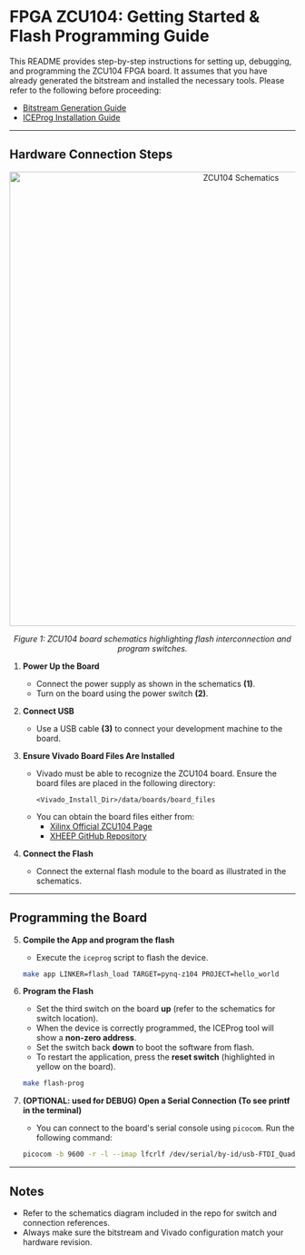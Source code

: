 # FPGA ZCU104: Getting Started & Flash Programming Guide

This README provides step-by-step instructions for setting up, debugging, and programming the ZCU104 FPGA board. It assumes that you have already generated the bitstream and installed the necessary tools. Please refer to the following before proceeding:

- [Bitstream Generation Guide](./../RunOnFPGA.md)
- [ICEProg Installation Guide](./../How_to/ProgramFlash.md)

---

## Hardware Connection Steps
<div align="center">
  <img src="./../images/ZCU_104_starter.png" alt="ZCU104 Schematics" width="800"/>
  <p><em>Figure 1: ZCU104 board schematics highlighting flash interconnection and program switches.</em></p>
</div>


1. **Power Up the Board**
   - Connect the power supply as shown in the schematics **(1)**.
   - Turn on the board using the power switch  **(2)**.

2. **Connect USB**
   - Use a USB cable **(3)** to connect your development machine to the board.

3. **Ensure Vivado Board Files Are Installed**
   - Vivado must be able to recognize the ZCU104 board. Ensure the board files are placed in the following directory:
     ```
     <Vivado_Install_Dir>/data/boards/board_files
     ```
   - You can obtain the board files either from:
     - [Xilinx Official ZCU104 Page](https://www.xilinx.com/products/boards-and-kits/zcu104.html)
     - [XHEEP GitHub Repository](https://github.com/xheep)

4. **Connect the Flash**
   - Connect the external flash module to the board as illustrated in the schematics.

---

## Programming the Board


5. **Compile the App and program the flash**
   - Execute the `iceprog` script to flash the device.
   ```bash
   make app LINKER=flash_load TARGET=pynq-z104 PROJECT=hello_world
   ```

6. **Program the Flash**
   - Set the third switch on the board **up** (refer to the schematics for switch location).
   - When the device is correctly programmed, the ICEProg tool will show a **non-zero address**.
   - Set the switch back **down** to boot the software from flash.
   - To restart the application, press the **reset switch** (highlighted in yellow on the board).
   ```bash 
   make flash-prog
   ```


7. **(OPTIONAL: used for DEBUG) Open a Serial Connection (To see printf in the terminal)**
   - You can connect to the board's serial console using `picocom`. Run the following command:
   
   ```bash
   picocom -b 9600 -r -l --imap lfcrlf /dev/serial/by-id/usb-FTDI_Quad_RS232-HS-if02-port0
   ```



---

## Notes
- Refer to the schematics diagram included in the repo for switch and connection references.
- Always make sure the bitstream and Vivado configuration match your hardware revision.

